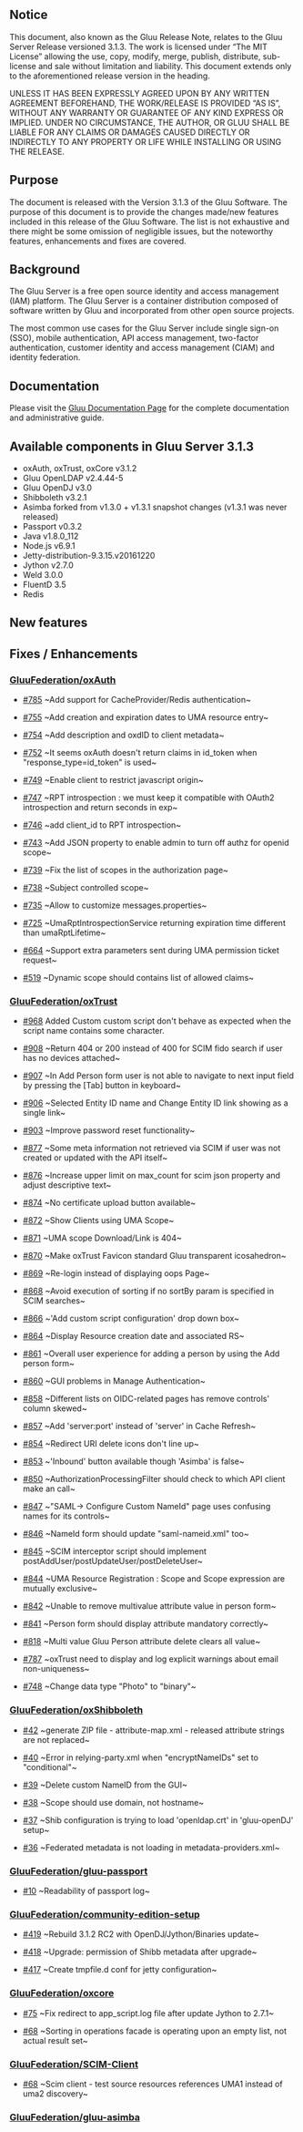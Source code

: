 ## Notice

This document, also known as the Gluu Release Note, 
relates to the Gluu Server Release versioned 3.1.3. The work is licensed under “The MIT License” 
allowing the use, copy, modify, merge, publish, distribute, sub-license and sale without 
limitation and liability. This document extends only to the aforementioned release version 
in the heading.

UNLESS IT HAS BEEN EXPRESSLY AGREED UPON BY ANY WRITTEN AGREEMENT BEFOREHAND, 
THE WORK/RELEASE IS PROVIDED “AS IS”, WITHOUT ANY WARRANTY OR GUARANTEE OF ANY KIND 
EXPRESS OR IMPLIED. UNDER NO CIRCUMSTANCE, THE AUTHOR, OR GLUU SHALL BE LIABLE FOR ANY 
CLAIMS OR DAMAGES CAUSED DIRECTLY OR INDIRECTLY TO ANY PROPERTY OR LIFE WHILE INSTALLING 
OR USING THE RELEASE.

## Purpose

The document is released with the Version 3.1.3 of the Gluu Software. The purpose of this document is to provide the changes made/new features included in this release of the Gluu Software. The list is not exhaustive and there might be some omission of negligible issues, but the noteworthy features, enhancements and fixes are covered. 

## Background

The Gluu Server is a free open source identity and access management (IAM) platform. The Gluu Server is a container distribution composed of software written by Gluu and incorporated from other open source projects. 

The most common use cases for the Gluu Server include single sign-on (SSO), mobile authentication, API access management, two-factor authentication, customer identity and access management (CIAM) and identity federation.

## Documentation

Please visit the [Gluu Documentation Page](http://www.gluu.org/docs/ce) for the complete 
documentation and administrative guide. 

## Available components in Gluu Server 3.1.3
- oxAuth, oxTrust, oxCore v3.1.2
- Gluu OpenLDAP v2.4.44-5
- Gluu OpenDJ v3.0
- Shibboleth v3.2.1
- Asimba forked from v1.3.0 + v1.3.1 snapshot changes (v1.3.1 was never released)
- Passport v0.3.2
- Java v1.8.0_112
- Node.js v6.9.1
- Jetty-distribution-9.3.15.v20161220
- Jython v2.7.0
- Weld 3.0.0
- FluentD 3.5
- Redis

## New features


## Fixes / Enhancements

### [GluuFederation/oxAuth](https://github.com/GluuFederation/oxAuth/issues?utf8=?&q=is%3Aissue+milestone%3A3.1.3+)

- [#785](https://github.com/GluuFederation/oxAuth/issues/785) ~Add support for CacheProvider/Redis authentication~

- [#755](https://github.com/GluuFederation/oxAuth/issues/755) ~Add creation and expiration dates to UMA resource entry~

- [#754](https://github.com/GluuFederation/oxAuth/issues/754) ~Add description and oxdID to client metadata~

- [#752](https://github.com/GluuFederation/oxAuth/issues/752) ~It seems oxAuth doesn't return claims in id_token when "response_type=id_token" is used~

- [#749](https://github.com/GluuFederation/oxAuth/issues/749) ~Enable client to restrict javascript origin~

- [#747](https://github.com/GluuFederation/oxAuth/issues/747) ~RPT introspection : we must keep it compatible with OAuth2 introspection and return seconds in exp~

- [#746](https://github.com/GluuFederation/oxAuth/issues/746) ~add client_id to RPT introspection~

- [#743](https://github.com/GluuFederation/oxAuth/issues/743) ~Add JSON property to enable admin to turn off authz for openid scope~

- [#739](https://github.com/GluuFederation/oxAuth/issues/739) ~Fix the list of scopes in the authorization page~

- [#738](https://github.com/GluuFederation/oxAuth/issues/738) ~Subject controlled scope~

- [#735](https://github.com/GluuFederation/oxAuth/issues/735) ~Allow to customize messages.properties~

- [#725](https://github.com/GluuFederation/oxAuth/issues/725) ~UmaRptIntrospectionService returning expiration time different than umaRptLifetime~

- [#664](https://github.com/GluuFederation/oxAuth/issues/664) ~Support extra parameters sent during UMA permission ticket request~

- [#519](https://github.com/GluuFederation/oxAuth/issues/519) ~Dynamic scope should contains list of allowed claims~

### [GluuFederation/oxTrust](https://github.com/GluuFederation/oxTrust/issues?utf8=?&q=is%3Aissue+milestone%3A3.1.3+)

- [#968](https://github.com/GluuFederation/oxTrust/issues/968) Added  Custom custom script don't behave as expected when the script name contains some character.

- [#908](https://github.com/GluuFederation/oxTrust/issues/908) ~Return 404 or 200 instead of 400 for SCIM fido search if user has no devices attached~

- [#907](https://github.com/GluuFederation/oxTrust/issues/907) ~In Add Person form user is not able to navigate to next input field by pressing the [Tab] button in keyboard~

- [#906](https://github.com/GluuFederation/oxTrust/issues/906) ~Selected Entity ID name and Change Entity ID link showing as a single link~

- [#903](https://github.com/GluuFederation/oxTrust/issues/903) ~Improve password reset functionality~

- [#877](https://github.com/GluuFederation/oxTrust/issues/877) ~Some meta information not retrieved via SCIM if user was not created or updated with the API itself~

- [#876](https://github.com/GluuFederation/oxTrust/issues/876) ~Increase upper limit on max_count for scim json property and adjust descriptive text~

- [#874](https://github.com/GluuFederation/oxTrust/issues/874) ~No certificate upload button available~

- [#872](https://github.com/GluuFederation/oxTrust/issues/872) ~Show Clients using UMA Scope~

- [#871](https://github.com/GluuFederation/oxTrust/issues/871) ~UMA scope Download/Link is 404~

- [#870](https://github.com/GluuFederation/oxTrust/issues/870) ~Make oxTrust Favicon standard Gluu transparent icosahedron~

- [#869](https://github.com/GluuFederation/oxTrust/issues/869) ~Re-login instead of displaying oops Page~

- [#868](https://github.com/GluuFederation/oxTrust/issues/868) ~Avoid execution of sorting if no sortBy param is specified in SCIM searches~

- [#866](https://github.com/GluuFederation/oxTrust/issues/866) ~'Add custom script configuration' drop down box~

- [#864](https://github.com/GluuFederation/oxTrust/issues/864) ~Display Resource creation date and associated RS~

- [#861](https://github.com/GluuFederation/oxTrust/issues/861) ~Overall user experience for adding a person by using the Add person form~

- [#860](https://github.com/GluuFederation/oxTrust/issues/860) ~GUI problems in Manage Authentication~

- [#858](https://github.com/GluuFederation/oxTrust/issues/858) ~Different lists on OIDC-related pages has remove controls' column skewed~

- [#857](https://github.com/GluuFederation/oxTrust/issues/857) ~Add 'server:port' instead of 'server' in Cache Refresh~

- [#854](https://github.com/GluuFederation/oxTrust/issues/854) ~Redirect URI delete icons don't line up~

- [#853](https://github.com/GluuFederation/oxTrust/issues/853) ~'Inbound' button available though 'Asimba' is false~

- [#850](https://github.com/GluuFederation/oxTrust/issues/850) ~AuthorizationProcessingFilter should check to which API client make an call~

- [#847](https://github.com/GluuFederation/oxTrust/issues/847) ~"SAML-> Configure Custom NameId" page uses confusing names for its controls~

- [#846](https://github.com/GluuFederation/oxTrust/issues/846) ~NameId form should update "saml-nameid.xml" too~

- [#845](https://github.com/GluuFederation/oxTrust/issues/845) ~SCIM interceptor script should implement postAddUser/postUpdateUser/postDeleteUser~

- [#844](https://github.com/GluuFederation/oxTrust/issues/844) ~UMA Resource Registration : Scope and Scope expression are mutually exclusive~

- [#842](https://github.com/GluuFederation/oxTrust/issues/842) ~Unable to remove multivalue attribute value in person form~

- [#841](https://github.com/GluuFederation/oxTrust/issues/841) ~Person form should display attribute mandatory correctly~

- [#818](https://github.com/GluuFederation/oxTrust/issues/818) ~Multi value Gluu Person attribute  delete  clears all value~

- [#787](https://github.com/GluuFederation/oxTrust/issues/787) ~oxTrust need to display and log explicit warnings about email non-uniqueness~

- [#748](https://github.com/GluuFederation/oxTrust/issues/748) ~Change data type "Photo" to "binary"~

### [GluuFederation/oxShibboleth](https://github.com/GluuFederation/oxShibboleth/issues?utf8=?&q=is%3Aissue+milestone%3A3.1.3+)

- [#42](https://github.com/GluuFederation/oxShibboleth/issues/42) ~generate ZIP file - attribute-map.xml - released attribute strings are not replaced~

- [#40](https://github.com/GluuFederation/oxShibboleth/issues/40) ~Error in relying-party.xml when "encryptNameIDs" set to "conditional"~

- [#39](https://github.com/GluuFederation/oxShibboleth/issues/39) ~Delete custom NameID from the GUI~

- [#38](https://github.com/GluuFederation/oxShibboleth/issues/38) ~Scope should use domain, not hostname~

- [#37](https://github.com/GluuFederation/oxShibboleth/issues/37) ~Shib configuration is trying to load 'openldap.crt' in 'gluu-openDJ' setup~

- [#36](https://github.com/GluuFederation/oxShibboleth/issues/36) ~Federated metadata is not loading in metadata-providers.xml~

### [GluuFederation/gluu-passport](https://github.com/GluuFederation/gluu-passport/issues?utf8=?&q=is%3Aissue+milestone%3A3.1.3+)

- [#10](https://github.com/GluuFederation/gluu-passport/issues/10) ~Readability of passport log~

### [GluuFederation/community-edition-setup](https://github.com/GluuFederation/community-edition-setup/issues?utf8=?&q=is%3Aissue+milestone%3A3.1.3+)

- [#419](https://github.com/GluuFederation/community-edition-setup/issues/419) ~Rebuild 3.1.2 RC2 with OpenDJ/Jython/Binaries update~

- [#418](https://github.com/GluuFederation/community-edition-setup/issues/418) ~Upgrade: permission of Shibb metadata after upgrade~

- [#417](https://github.com/GluuFederation/community-edition-setup/issues/417) ~Create tmpfile.d conf for jetty configuration~

### [GluuFederation/oxcore](https://github.com/GluuFederation/oxcore/issues?utf8=?&q=is%3Aissue+milestone%3A3.1.3+)

- [#75](https://github.com/GluuFederation/oxCore/issues/75) ~Fix redirect to app_script.log file after update Jython to 2.7.1~

- [#68](https://github.com/GluuFederation/oxCore/issues/68) ~Sorting in operations facade is operating upon an empty list, not actual result set~

### [GluuFederation/SCIM-Client](https://github.com/GluuFederation/SCIM-Client/issues?utf8=?&q=is%3Aissue+milestone%3A3.1.3+)

- [#68](https://github.com/GluuFederation/SCIM-Client/issues/68) ~Scim client - test source resources references UMA1 instead of uma2 discovery~

### [GluuFederation/gluu-asimba](https://github.com/GluuFederation/gluu-asimba/issues?utf8=?&q=is%3Aissue+milestone%3A3.1.3+)
